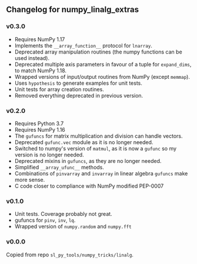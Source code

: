## Changelog for numpy_linalg_extras

### v0.3.0

- Requires NumPy 1.17
- Implements the `__array_function__` protocol for `lnarray`.
- Deprecated array manipulation routines (the numpy functions can be used instead).
- Deprecated multiple axis parameters in favour of a tuple for `expand_dims`, to match NumPy 1.18.
- Wrapped versions of input/output routines from NumPy (except `memmap`).
- Uses `hypothesis` to generate examples for unit tests.
- Unit tests for array creation routines.
- Removed everything deprecated in previous version.

### v0.2.0

- Requires Python 3.7
- Requires NumPy 1.16
- The `gufuncs` for matrix multiplication and division can handle vectors.
- Deprecated `gufunc.vec` module as it is no longer needed.
- Switched to numpy's version of `matmul`, as it is now a `gufunc` so my version is no longer needed.
- Deprecated mixins in `gufuncs`, as they are no longer needed.
- Simplified `__array_ufunc__` methods.
- Combinations of `pinvarray` and `invarray` in linear algebra `gufuncs` make more sense.
- C code closer to compliance with NumPy modified PEP-0007

### v0.1.0

- Unit tests. Coverage probably not great.
- gufuncs for `pinv`, `inv`, `lq`.
- Wrapped version of `numpy.random` and `numpy.fft`

### v0.0.0

Copied from repo `sl_py_tools/numpy_tricks/linalg`.
